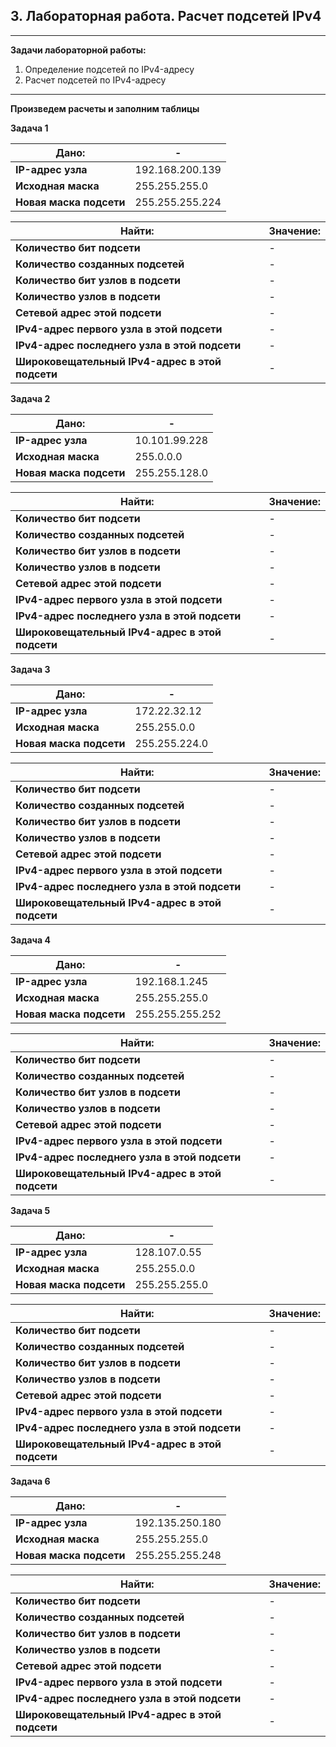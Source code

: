 ## 3. Лабораторная работа. Расчет подсетей IPv4
____

**Задачи лабораторной работы:**
1. Определение подсетей по IPv4-адресу
2. Расчет подсетей по IPv4-адресу
___

**Произведем расчеты и заполним таблицы**

**Задача 1**

| **Дано:** |-|
| - | - |
| **IP-адрес узла**      | 192.168.200.139 |
| **Исходная маска**      | 255.255.255.0   |
| **Новая маска подсети** | 255.255.255.224 |

| **Найти:** | **Значение:**|
| - | - |
| **Количество бит подсети**      | - |
| **Количество созданных подсетей**      | - |
| **Количество бит узлов в подсети** | - |
| **Количество узлов в подсети** | - |
| **Сетевой адрес этой подсети** | - |
| **IPv4-адрес первого узла в этой подсети** | - |
| **IPv4-адрес последнего узла в этой подсети** | - |
| **Широковещательный IPv4-адрес в этой подсети** | - |

**Задача 2**

| **Дано:** |-|
| - | - |
| **IP-адрес узла**      | 10.101.99.228 |
| **Исходная маска**      | 255.0.0.0   |
| **Новая маска подсети** | 255.255.128.0 |

| **Найти:** | **Значение:**|
| - | - |
| **Количество бит подсети**      | - |
| **Количество созданных подсетей**      | - |
| **Количество бит узлов в подсети** | - |
| **Количество узлов в подсети** | - |
| **Сетевой адрес этой подсети** | - |
| **IPv4-адрес первого узла в этой подсети** | - |
| **IPv4-адрес последнего узла в этой подсети** | - |
| **Широковещательный IPv4-адрес в этой подсети** | - |

**Задача 3**

| **Дано:** |-|
| - | - |
| **IP-адрес узла**      | 172.22.32.12 |
| **Исходная маска**      | 255.255.0.0   |
| **Новая маска подсети** | 255.255.224.0 |

| **Найти:** | **Значение:**|
| - | - |
| **Количество бит подсети**      | - |
| **Количество созданных подсетей**      | - |
| **Количество бит узлов в подсети** | - |
| **Количество узлов в подсети** | - |
| **Сетевой адрес этой подсети** | - |
| **IPv4-адрес первого узла в этой подсети** | - |
| **IPv4-адрес последнего узла в этой подсети** | - |
| **Широковещательный IPv4-адрес в этой подсети** | - |

**Задача 4**

| **Дано:** |-|
| - | - |
| **IP-адрес узла**      | 192.168.1.245 |
| **Исходная маска**      | 255.255.255.0   |
| **Новая маска подсети** | 255.255.255.252 |

| **Найти:** | **Значение:**|
| - | - |
| **Количество бит подсети**      | - |
| **Количество созданных подсетей**      | - |
| **Количество бит узлов в подсети** | - |
| **Количество узлов в подсети** | - |
| **Сетевой адрес этой подсети** | - |
| **IPv4-адрес первого узла в этой подсети** | - |
| **IPv4-адрес последнего узла в этой подсети** | - |
| **Широковещательный IPv4-адрес в этой подсети** | - |

**Задача 5**

| **Дано:** |-|
| - | - |
| **IP-адрес узла**      | 128.107.0.55 |
| **Исходная маска**      | 255.255.0.0   |
| **Новая маска подсети** | 255.255.255.0 |

| **Найти:** | **Значение:**|
| - | - |
| **Количество бит подсети**      | - |
| **Количество созданных подсетей**      | - |
| **Количество бит узлов в подсети** | - |
| **Количество узлов в подсети** | - |
| **Сетевой адрес этой подсети** | - |
| **IPv4-адрес первого узла в этой подсети** | - |
| **IPv4-адрес последнего узла в этой подсети** | - |
| **Широковещательный IPv4-адрес в этой подсети** | - |

**Задача 6**

| **Дано:** |-|
| - | - |
| **IP-адрес узла**      | 192.135.250.180 |
| **Исходная маска**      | 255.255.255.0   |
| **Новая маска подсети** | 255.255.255.248 |

| **Найти:** | **Значение:** |
| - | - |
| **Количество бит подсети**      | - |
| **Количество созданных подсетей**      | - |
| **Количество бит узлов в подсети** | - |
| **Количество узлов в подсети** | - |
| **Сетевой адрес этой подсети** | - |
| **IPv4-адрес первого узла в этой подсети** | - |
| **IPv4-адрес последнего узла в этой подсети** | - |
| **Широковещательный IPv4-адрес в этой подсети** | - |
